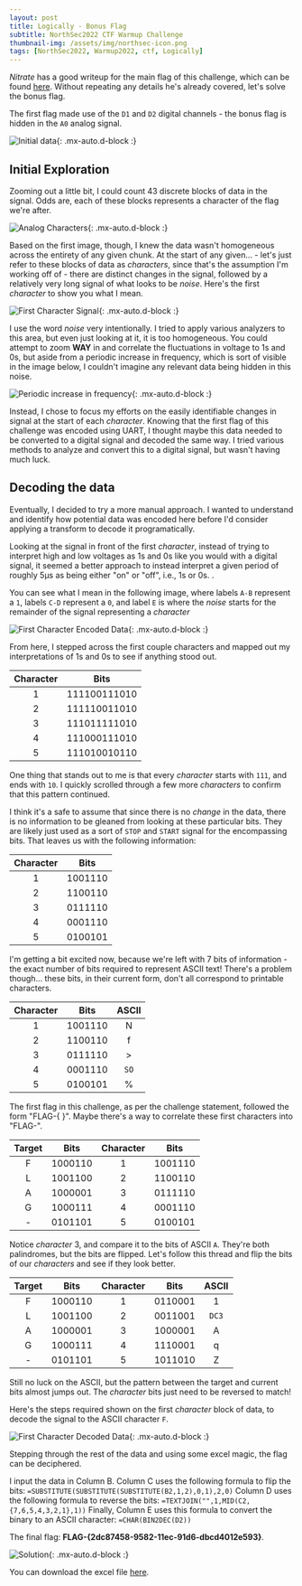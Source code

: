 ```yaml
---
layout: post
title: Logically - Bonus Flag
subtitle: NorthSec2022 CTF Warmup Challenge
thumbnail-img: /assets/img/northsec-icon.png
tags: [NorthSec2022, Warmup2022, ctf, Logically]
---
```


*Nitrate* has a good writeup for the main flag of this challenge, which can be found [here](https://n1trate.github.io/writeups/nsec-2022-warmup/warmup-challenge-logically/). Without repeating any details he's already covered, let's solve the bonus flag.

The first flag made use of the `D1` and `D2` digital channels - the bonus flag is hidden in the `A0` analog signal. 

![Initial data](../assets/img/logically/logically_1.png){: .mx-auto.d-block :}

## Initial Exploration

Zooming out a little bit, I could count 43 discrete blocks of data in the signal. Odds are, each of these blocks represents a character of the flag we're after.

![Analog Characters](../assets/img/logically/logically_2.png){: .mx-auto.d-block :}

Based on the first image, though, I knew the data wasn't homogeneous across the entirety of any given chunk. At the start of any given... - let's just refer to these blocks of data as *characters*, since that's the assumption I'm working off of - there are distinct changes in the signal, followed by a relatively very long signal of what looks to be *noise*. Here's the first *character* to show you what I mean.

![First Character Signal](../assets/img/logically/logically_3.png){: .mx-auto.d-block :}

I use the word *noise* very intentionally. I tried to apply various analyzers to this area, but even just looking at it, it is too homogeneous. You could attempt to zoom **WAY** in and correlate the fluctuations in voltage to 1s and 0s, but aside from a periodic increase in frequency, which is sort of visible in the image below, I couldn't imagine any relevant data being hidden in this noise.

![Periodic increase in frequency](../assets/img/logically/logically_4.png){: .mx-auto.d-block :}

Instead, I chose to focus my efforts on the easily identifiable changes in signal at the start of each *character*. Knowing that the first flag of this challenge was encoded using UART, I thought maybe this data needed to be converted to a digital signal and decoded the same way. I tried various methods to analyze and convert this to a digital signal, but wasn't having much luck.

## Decoding the data

Eventually, I decided to try a more manual approach. I wanted to understand and identify how potential data was encoded here before I'd consider applying a transform to decode it programatically.

Looking at the signal in front of the first *character*, instead of trying to interpret high and low voltages as 1s and 0s like you would with a digital signal, it seemed a better approach to instead interpret a given period of roughly 5µs as being either "on" or "off", i.e., 1s or 0s. .

You can see what I mean in the following image, where labels `A-B` represent a `1`, labels `C-D` represent a `0`, and label `E` is where the *noise* starts for the remainder of the signal representing a *character*

![First Character Encoded Data](../assets/img/logically/logically_5.png){: .mx-auto.d-block :}

From here, I stepped across the first couple characters and mapped out my interpretations of 1s and 0s to see if anything stood out.

| Character | Bits |
| :------: | :---: |
| 1 | 111100111010 | 
| 2 | 111110011010 |
| 3 | 111011111010 |
| 4 | 111000111010 |
| 5 | 111010010110 |

One thing that stands out to me is that every *character* starts with `111`, and ends with `10`. I quickly scrolled through a few more *characters* to confirm that this pattern continued. 

I think it's a safe to assume that since there is no *change* in the data, there is no information to be gleaned from looking at these particular bits. They are likely just used as a sort of `STOP` and `START` signal for the encompassing bits. That leaves us with the following information:

| Character | Bits |
| :------: | :---: |
| 1 | 1001110 | 
| 2 | 1100110 |
| 3 | 0111110 |
| 4 | 0001110 |
| 5 | 0100101 |

I'm getting a bit excited now, because we're left with 7 bits of information - the exact number of bits required to represent ASCII text! There's a problem though... these bits, in their current form, don't all correspond to printable characters.

| Character | Bits | ASCII |
| :------: | :---: | :---: |
| 1 | 1001110 | N |
| 2 | 1100110 | f |
| 3 | 0111110 | > |
| 4 | 0001110 | `SO` |
| 5 | 0100101 | % |

The first flag in this challenge, as per the challenge statement, followed the form "FLAG-{ }". Maybe there's a way to correlate these first characters into "FLAG-".

| Target | Bits | Character | Bits |
| :------: | :---: | :------: | :---: |
| F | 1000110 | 1 | 1001110 | 
| L | 1001100 | 2 | 1100110 |
| A | 1000001 | 3 | 0111110 |
| G | 1000111 | 4 | 0001110 |
| - | 0101101 | 5 | 0100101 |

Notice *character* 3, and compare it to the bits of ASCII `A`. They're both palindromes, but the bits are flipped. Let's follow this thread and flip the bits of our *characters* and see if they look better.

| Target | Bits | Character | Bits | ASCII |
| :------: | :---: | :------: | :---: | :---: |
| F | 1000110 | 1 | 0110001 | 1 |
| L | 1001100 | 2 | 0011001 | `DC3` |
| A | 1000001 | 3 | 1000001 | A |
| G | 1000111 | 4 | 1110001 | q |
| - | 0101101 | 5 | 1011010 | Z |

Still no luck on the ASCII, but the pattern between the target and current bits almost jumps out. The *character* bits just need to be reversed to match! 

Here's the steps required shown on the first *character* block of data, to decode the signal to the ASCII character `F`.

![First Character Decoded Data ](../assets/img/logically/logically_6.png){: .mx-auto.d-block :}

Stepping through the rest of the data and using some excel magic, the flag can be deciphered. 

I input the data in Column B.
Column C uses the following formula to flip the bits: 
`=SUBSTITUTE(SUBSTITUTE(SUBSTITUTE(B2,1,2),0,1),2,0)`
Column D uses the following formula to reverse the bits: 
`=TEXTJOIN("",1,MID(C2,{7,6,5,4,3,2,1},1))`
Finally, Column E uses this formula to convert the binary to an ASCII character: 
`=CHAR(BIN2DEC(D2))`

The final flag: **FLAG-{2dc87458-9582-11ec-91d6-dbcd4012e593}**.

![Solution](../assets/img/logically/logically_7.png){: .mx-auto.d-block :}

You can download the excel file [here](../assets/files/logically_bonus.xlsx).
